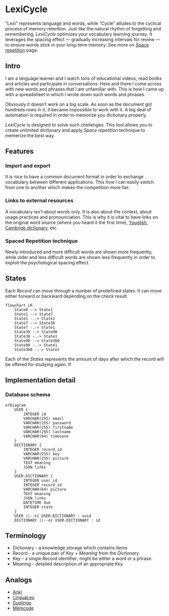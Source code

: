 # LexiCycle

“Lexi” represents language and words, while “Cycle” alludes to the cyclical process of memory retention. Just like the natural rhythm of forgetting and remembering, _LexiCycle_ optimizes your vocabulary learning journey. It leverages the spacing effect — gradually increasing intervals for review — to ensure words stick in your long-term memory. See more on [Space repetition](https://en.wikipedia.org/wiki/Spaced_repetition) page.

## Intro

I am a language learner and I watch tons of educational videos, read books and articles and participate in conversations. Here and there I come across with new words and phrases that I am unfamiliar with. This is how I came up with a spreadsheet in which I wrote down such words and phrases.

Obviously it doesn't work on a big scale. As soon as the document got hundreds rows in it, it became impossible to work with it. A big deal of automation is required in order to memorize you dictionary properly.

_LexiCycle_ is designed to solve such chellenges. This tool allows you to create unlimited dictionary and apply _Space repetition_ technique to memerize the best way.

## Features

### Import and export

It is nice to have a common document format in order to exchange vocabulary between different applications. This how I can easily switch from one to another which makes the competition more fair.

### Links to external resources

A vocabulary isn't about words only. It is also about the context, about usage practices and pronounciation. This is why it is vital to have links on the original word source (where you heard it the first time), [Youglish](https://youglish.com/), [Cambrige dictionary](https://dictionary.cambridge.org/us/), etc.

### Spaced Repetition technique

Newly introduced and more difficult words are shown more frequently, while older and less difficult words are shown less frequently in order to exploit the psychological spacing effect.

## States

Each _Record_ can move through a number of predefined states. It can move either forward or backward depending on the check result.

```mermaid
flowchart LR
    State0 --> State1
    State1 --> State7
    State1 -.-> State1
    State7 --> State30
    State7 -.-> State1
    State30 --> State90
    State30 -.-> State1
    State90 --> State360
    State90 -.-> State1
    State360 -.-> State1
```

 Each of the _States_ represents the amount of days after which the record will be offered for studying again. If

## Implementation detail

### Database schema

```mermaid
erDiagram
    USER {
        INTEGER id
        VARCHAR(255) email
        VARCHAR(255) password
        VARCHAR(255) firstname
        VARCHAR(255) lastname
        VARCHAR(64) timezone
    }
    DICTIONARY {
        INTEGER record_id
        VARCHAR(255) key
        VARCHAR(255) picture
        TEXT meaning
        JSON links
    }
    USER-DICTIONARY {
        INTEGER user_id
        INTEGER record_id
        VARCHAR(64) picture
        TEXT meaning
        JSON links
        DATETIME due
        INTEGER state
    }
    USER ||--o{ USER-DICTIONARY : uuid
    DICTIONARY ||--o{ USER-DICTIONARY : id
```

## Terminology

* Dictionary - a knowledge storage which contains _Items_
* Record - a unique pair of _Key_ + _Meaning_ from the _Dictionary_
* Key - a single _Record_ identifier; might be either a word or a phrase.
* Meaning - detailed description of an appropriate _Key_

## Analogs

* [Anki](https://github.com/ankitects/anki)
* [LinguaLeo](https://lingualeo.com/en)
* [Duolingo](https://www.duolingo.com/)
* [Memcode](https://github.com/lakesare/memcode)